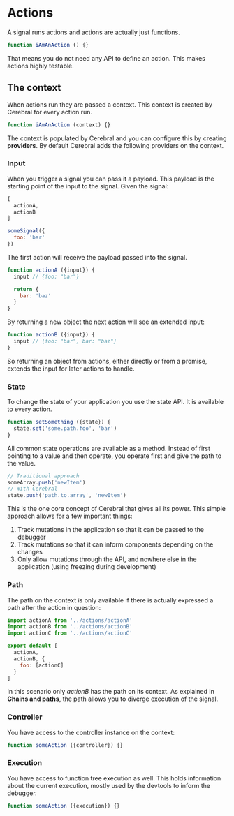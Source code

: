 # Actions

A signal runs actions and actions are actually just functions.

```js
function iAmAnAction () {}
```

That means you do not need any API to define an action. This makes actions highly testable.

## The context
When actions run they are passed a context. This context is created by Cerebral for every action run.

```js
function iAmAnAction (context) {}
```

The context is populated by Cerebral and you can configure this by creating **providers**. By default Cerebral adds the following providers on the context.

### Input

When you trigger a signal you can pass it a payload. This payload is the starting point of the input to the signal. Given the signal:

```js
[
  actionA,
  actionB
]
```

```js
someSignal({
  foo: 'bar'
})
```

The first action will receive the payload passed into the signal.

```js
function actionA ({input}) {
  input // {foo: "bar"}

  return {
    bar: 'baz'
  }
}
```

By returning a new object the next action will see an extended input:

```js
function actionB ({input}) {
  input // {foo: "bar", bar: "baz"}
}
```

So returning an object from actions, either directly or from a promise, extends the input for later actions to handle.

### State
To change the state of your application you use the state API. It is available to every action.

```js
function setSomething ({state}) {
  state.set('some.path.foo', 'bar')
}
```

All common state operations are available as a method. Instead of first pointing to a value and then operate, you operate first and give the path to the value.

```js
// Traditional approach
someArray.push('newItem')
// With Cerebral
state.push('path.to.array', 'newItem')
```

This is the one core concept of Cerebral that gives all its power. This simple approach allows for a few important things:

1. Track mutations in the application so that it can be passed to the debugger
2. Track mutations so that it can inform components depending on the changes
3. Only allow mutations through the API, and nowhere else in the application (using freezing during development)

### Path
The path on the context is only available if there is actually expressed a path after the action in question:

```js
import actionA from '../actions/actionA'
import actionB from '../actions/actionB'
import actionC from '../actions/actionC'

export default [
  actionA,
  actionB, {
    foo: [actionC]
  }
]
```

In this scenario only *actionB* has the path on its context. As explained in **Chains and paths**, the path allows you to diverge execution of the signal.

### Controller
You have access to the controller instance on the context:

```js
function someAction ({controller}) {}
```

### Execution
You have access to function tree execution as well. This holds information about the current execution, mostly used by the devtools to inform the debugger.

```js
function someAction ({execution}) {}
```
